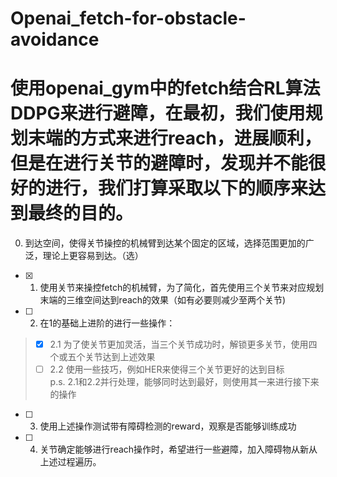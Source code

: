 # Openai_fetch-for-obstacle-avoidance
# 使用openai_gym中的fetch结合RL算法DDPG来进行避障，在最初，我们使用规划末端的方式来进行reach，进展顺利，但是在进行关节的避障时，发现并不能很好的进行，我们打算采取以下的顺序来达到最终的目的。
0. 到达空间，使得关节操控的机械臂到达某个固定的区域，选择范围更加的广泛，理论上更容易到达。（选）
- [x] 1. 使用关节来操控fetch的机械臂，为了简化，首先使用三个关节来对应规划末端的三维空间达到reach的效果（如有必要则减少至两个关节)
- [ ] 2. 在1的基础上进阶的进行一些操作：  
 > - [x] 2.1 为了使关节更加灵活，当三个关节成功时，解锁更多关节，使用四个或五个关节达到上述效果  
 > - [ ] 2.2 使用一些技巧，例如HER来使得三个关节更好的达到目标  
p.s. 2.1和2.2并行处理，能够同时达到最好，则使用其一来进行接下来的操作
- [ ] 3. 使用上述操作测试带有障碍检测的reward，观察是否能够训练成功
- [ ] 4. 关节确定能够进行reach操作时，希望进行一些避障，加入障碍物从新从上述过程遍历。
